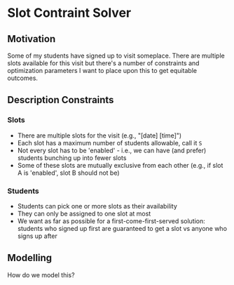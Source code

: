 # Slot Contraint Solver

## Motivation

Some of my students have signed up to visit someplace. There are multiple slots available for this visit but there's a number of constraints and optimization parameters I want to place upon this to get equitable outcomes.

## Description Constraints

### Slots
- There are multiple slots for the visit (e.g., "[date] [time]")
- Each slot has a maximum number of students allowable, call it `S`
- Not every slot has to be 'enabled' - i.e., we can have (and prefer) students bunching up into fewer slots
- Some of these slots are mutually exclusive from each other (e.g., if slot A is 'enabled', slot B should not be)

### Students
- Students can pick one or more slots as their availability
- They can only be assigned to one slot at most
- We want as far as possible for a first-come-first-served solution: students who signed up first are guaranteed to get a slot vs anyone who signs up after

## Modelling

How do we model this? 
